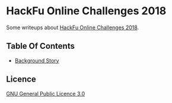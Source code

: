 # HackFu Online Challenges 2018

Some writeups about [HackFu Online Challenges 2018](https://bronzefrog.mwrinfosecurity.com).

## Table Of Contents

- [Background Story](background.md)

## Licence

[GNU General Public Licence 3.0](LICENSE)
